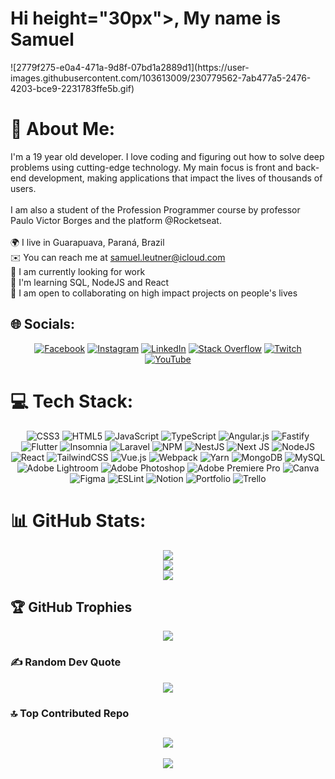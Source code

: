 <h1 align="left">Hi height="30px">, My name is Samuel</h1>
![2779f275-e0a4-471a-9d8f-07bd1a2889d1](https://user-images.githubusercontent.com/103613009/230779562-7ab477a5-2476-4203-bce9-2231783ffe5b.gif)

# 💫 About Me:
I'm a 19 year old developer. I love coding and figuring out how to solve deep problems using cutting-edge technology. My main focus is front and back-end development, making applications that impact the lives of thousands of users.<br><br>I am also a student of the Profession Programmer course by professor Paulo Victor Borges and the platform @Rocketseat.<br><br>🌍 I live in Guarapuava, Paraná, Brazil<br>✉️ You can reach me at samuel.leutner@icloud.com<br>🚀 I am currently looking for work<br>🧠 I'm learning SQL, NodeJS and React<br>🤝 I am open to collaborating on high impact projects on people's lives


## 🌐 Socials:
<div align="center">

[![Facebook](https://img.shields.io/badge/Facebook-%231877F2.svg?logo=Facebook&logoColor=white)](https://facebook.com/https://www.facebook.com/s.leutner9) [![Instagram](https://img.shields.io/badge/Instagram-%23E4405F.svg?logo=Instagram&logoColor=white)](https://instagram.com/https://www.instagram.com/s.leutner9/) [![LinkedIn](https://img.shields.io/badge/LinkedIn-%230077B5.svg?logo=linkedin&logoColor=white)](https://linkedin.com/in/https://www.linkedin.com/in/samuel-leutner-b130081b7/) [![Stack Overflow](https://img.shields.io/badge/-Stackoverflow-FE7A16?logo=stack-overflow&logoColor=white)](https://stackoverflow.com/users/https://pt.stackoverflow.com/users/313494/samuel-leutner) [![Twitch](https://img.shields.io/badge/Twitch-%239146FF.svg?logo=Twitch&logoColor=white)](https://twitch.tv/https://www.twitch.tv/saez20) [![YouTube](https://img.shields.io/badge/YouTube-%23FF0000.svg?logo=YouTube&logoColor=white)](https://youtube.com/@https://www.youtube.com/channel/UC310MnIHhsXY4iZQ6bxoWpg) 
 </div>

# 💻 Tech Stack:
<div align="center">

![CSS3](https://img.shields.io/badge/css3-%231572B6.svg?style=plastic&logo=css3&logoColor=white) ![HTML5](https://img.shields.io/badge/html5-%23E34F26.svg?style=plastic&logo=html5&logoColor=white) ![JavaScript](https://img.shields.io/badge/javascript-%23323330.svg?style=plastic&logo=javascript&logoColor=%23F7DF1E) ![TypeScript](https://img.shields.io/badge/typescript-%23007ACC.svg?style=plastic&logo=typescript&logoColor=white) ![Angular.js](https://img.shields.io/badge/angular.js-%23E23237.svg?style=plastic&logo=angularjs&logoColor=white) ![Fastify](https://img.shields.io/badge/fastify-%23000000.svg?style=plastic&logo=fastify&logoColor=white) ![Flutter](https://img.shields.io/badge/Flutter-%2302569B.svg?style=plastic&logo=Flutter&logoColor=white) ![Insomnia](https://img.shields.io/badge/Insomnia-black?style=plastic&logo=insomnia&logoColor=5849BE) ![Laravel](https://img.shields.io/badge/laravel-%23FF2D20.svg?style=plastic&logo=laravel&logoColor=white) ![NPM](https://img.shields.io/badge/NPM-%23000000.svg?style=plastic&logo=npm&logoColor=white) ![NestJS](https://img.shields.io/badge/nestjs-%23E0234E.svg?style=plastic&logo=nestjs&logoColor=white) ![Next JS](https://img.shields.io/badge/Next-black?style=plastic&logo=next.js&logoColor=white) ![NodeJS](https://img.shields.io/badge/node.js-6DA55F?style=plastic&logo=node.js&logoColor=white) ![React](https://img.shields.io/badge/react-%2320232a.svg?style=plastic&logo=react&logoColor=%2361DAFB) ![TailwindCSS](https://img.shields.io/badge/tailwindcss-%2338B2AC.svg?style=plastic&logo=tailwind-css&logoColor=white) ![Vue.js](https://img.shields.io/badge/vuejs-%2335495e.svg?style=plastic&logo=vuedotjs&logoColor=%234FC08D) ![Webpack](https://img.shields.io/badge/webpack-%238DD6F9.svg?style=plastic&logo=webpack&logoColor=black) ![Yarn](https://img.shields.io/badge/yarn-%232C8EBB.svg?style=plastic&logo=yarn&logoColor=white) ![MongoDB](https://img.shields.io/badge/MongoDB-%234ea94b.svg?style=plastic&logo=mongodb&logoColor=white) ![MySQL](https://img.shields.io/badge/mysql-%2300f.svg?style=plastic&logo=mysql&logoColor=white) ![Adobe Lightroom](https://img.shields.io/badge/Adobe%20Lightroom-31A8FF.svg?style=plastic&logo=Adobe%20Lightroom&logoColor=white) ![Adobe Photoshop](https://img.shields.io/badge/adobephotoshop-%2331A8FF.svg?style=plastic&logo=adobephotoshop&logoColor=white) ![Adobe Premiere Pro](https://img.shields.io/badge/Adobe%20Premiere%20Pro-9999FF.svg?style=plastic&logo=Adobe%20Premiere%20Pro&logoColor=white) ![Canva](https://img.shields.io/badge/Canva-%2300C4CC.svg?style=plastic&logo=Canva&logoColor=white) 	![Figma](https://img.shields.io/badge/figma-%23F24E1E.svg?style=plastic&logo=figma&logoColor=white) ![ESLint](https://img.shields.io/badge/ESLint-4B3263?style=plastic&logo=eslint&logoColor=white) ![Notion](https://img.shields.io/badge/Notion-%23000000.svg?style=plastic&logo=notion&logoColor=white) ![Portfolio](https://img.shields.io/badge/Portfolio-%23000000.svg?style=plastic&logo=firefox&logoColor=#FF7139) ![Trello](https://img.shields.io/badge/Trello-%23026AA7.svg?style=plastic&logo=Trello&logoColor=white)
 </div>

 # 📊 GitHub Stats:
<div align="center">
 
![](https://github-readme-stats.vercel.app/api?username=SamuelLeutner&theme=tokyonight&hide_border=false&include_all_commits=true&count_private=true)<br/>
![](https://github-readme-streak-stats.herokuapp.com/?user=SamuelLeutner&theme=tokyonight&hide_border=false)<br/>
![](https://github-readme-stats.vercel.app/api/top-langs/?username=SamuelLeutner&theme=tokyonight&hide_border=false&include_all_commits=true&count_private=true&layout=compact)
 </div>

## 🏆 GitHub Trophies
<div align="center">
 
![](https://github-profile-trophy.vercel.app/?username=SamuelLeutner&theme=tokyonight&no-frame=false&no-bg=true&margin-w=4)
 </div>

### ✍️ Random Dev Quote
<div align="center">
 
![](https://quotes-github-readme.vercel.app/api?type=vetical&theme=tokyonight)
 </div>

### 🔝 Top Contributed Repo
<div align="center">
 
![](https://github-contributor-stats.vercel.app/api?username=SamuelLeutner&limit=5&theme=tokyonight&combine_all_yearly_contributions=true)
 ---
[![](https://visitcount.itsvg.in/api?id=SamuelLeutner&icon=6&color=1)](https://visitcount.itsvg.in)
 </div>



<!-- Proudly created with GPRM ( https://gprm.itsvg.in ) -->
